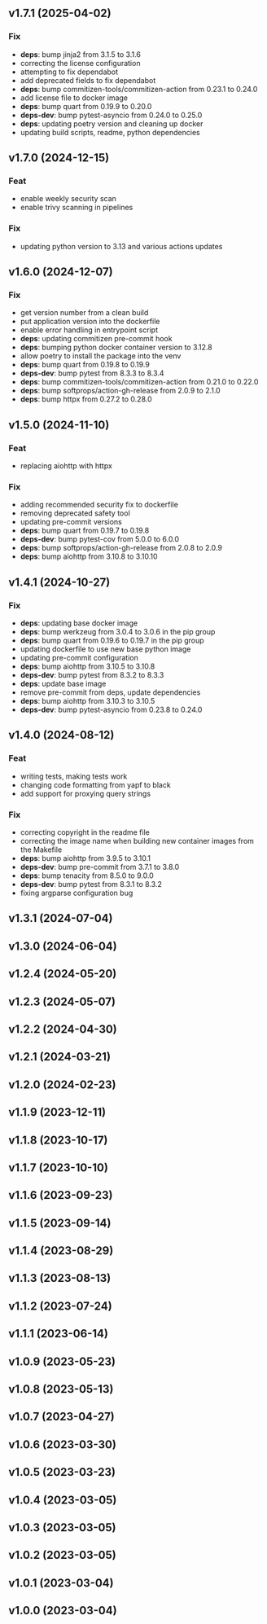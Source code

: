 ## v1.7.1 (2025-04-02)

### Fix

- **deps**: bump jinja2 from 3.1.5 to 3.1.6
- correcting the license configuration
- attempting to fix dependabot
- add deprecated fields to fix dependabot
- **deps**: bump commitizen-tools/commitizen-action from 0.23.1 to 0.24.0
- add license file to docker image
- **deps**: bump quart from 0.19.9 to 0.20.0
- **deps-dev**: bump pytest-asyncio from 0.24.0 to 0.25.0
- **deps**: updating poetry version and cleaning up docker
- updating build scripts, readme, python dependencies

## v1.7.0 (2024-12-15)

### Feat

- enable weekly security scan
- enable trivy scanning in pipelines

### Fix

- updating python version to 3.13 and various actions updates

## v1.6.0 (2024-12-07)

### Fix

- get version number from a clean build
- put application version into the dockerfile
- enable error handling in entrypoint script
- **deps**: updating commitizen pre-commit hook
- **deps**: bumping python docker container version to 3.12.8
- allow poetry to install the package into the venv
- **deps**: bump quart from 0.19.8 to 0.19.9
- **deps-dev**: bump pytest from 8.3.3 to 8.3.4
- **deps**: bump commitizen-tools/commitizen-action from 0.21.0 to 0.22.0
- **deps**: bump softprops/action-gh-release from 2.0.9 to 2.1.0
- **deps**: bump httpx from 0.27.2 to 0.28.0

## v1.5.0 (2024-11-10)

### Feat

- replacing aiohttp with httpx

### Fix

- adding recommended security fix to dockerfile
- removing deprecated safety tool
- updating pre-commit versions
- **deps**: bump quart from 0.19.7 to 0.19.8
- **deps-dev**: bump pytest-cov from 5.0.0 to 6.0.0
- **deps**: bump softprops/action-gh-release from 2.0.8 to 2.0.9
- **deps**: bump aiohttp from 3.10.8 to 3.10.10

## v1.4.1 (2024-10-27)

### Fix

- **deps**: updating base docker image
- **deps**: bump werkzeug from 3.0.4 to 3.0.6 in the pip group
- **deps**: bump quart from 0.19.6 to 0.19.7 in the pip group
- updating dockerfile to use new base python image
- updating pre-commit configuration
- **deps**: bump aiohttp from 3.10.5 to 3.10.8
- **deps-dev**: bump pytest from 8.3.2 to 8.3.3
- **deps**: update base image
- remove pre-commit from deps, update dependencies
- **deps**: bump aiohttp from 3.10.3 to 3.10.5
- **deps-dev**: bump pytest-asyncio from 0.23.8 to 0.24.0

## v1.4.0 (2024-08-12)

### Feat

- writing tests, making tests work
- changing code formatting from yapf to black
- add support for proxying query strings

### Fix

- correcting copyright in the readme file
- correcting the image name when building new container images from the Makefile
- **deps**: bump aiohttp from 3.9.5 to 3.10.1
- **deps-dev**: bump pre-commit from 3.7.1 to 3.8.0
- **deps**: bump tenacity from 8.5.0 to 9.0.0
- **deps-dev**: bump pytest from 8.3.1 to 8.3.2
- fixing argparse configuration bug

## v1.3.1 (2024-07-04)

## v1.3.0 (2024-06-04)

## v1.2.4 (2024-05-20)

## v1.2.3 (2024-05-07)

## v1.2.2 (2024-04-30)

## v1.2.1 (2024-03-21)

## v1.2.0 (2024-02-23)

## v1.1.9 (2023-12-11)

## v1.1.8 (2023-10-17)

## v1.1.7 (2023-10-10)

## v1.1.6 (2023-09-23)

## v1.1.5 (2023-09-14)

## v1.1.4 (2023-08-29)

## v1.1.3 (2023-08-13)

## v1.1.2 (2023-07-24)

## v1.1.1 (2023-06-14)

## v1.0.9 (2023-05-23)

## v1.0.8 (2023-05-13)

## v1.0.7 (2023-04-27)

## v1.0.6 (2023-03-30)

## v1.0.5 (2023-03-23)

## v1.0.4 (2023-03-05)

## v1.0.3 (2023-03-05)

## v1.0.2 (2023-03-05)

## v1.0.1 (2023-03-04)

## v1.0.0 (2023-03-04)

